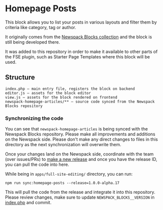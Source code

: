 # Homepage Posts

This block allows you to list your posts in various layouts and filter them by criteria like category, tag or author.

It originally comes from the [Newspack Blocks collection](https://github.com/automattic/newspack-blocks) and the block is still being developed there.

It was added to this repository in order to make it available to other parts of the FSE plugin, such as Starter Page Templates where this block will be used.

## Structure

```
index.php — main entry file, registers the block on backend
editor.js — assets for the block editor
view.js — assets for the block rendered on frontend
newspack-homepage-articles/** — source code synced from the Newspack Blocks repository
```

### Synchronizing the code

You can see that `newspack-homepage-articles` is being synced with the Newspack Blocks repository. Please make all improvements and additions on the Newspack side. Please don't make any direct changes to files in this directory as the next synchronization will overwrite them.

Once your changes land on the Newspack side, coordinate with the team (over issues/PRs) to [make a new release](https://github.com/Automattic/newspack-blocks/releases) and once you have the release ID, you can pull the code into here.

While being in `apps/full-site-editing/` directory, you can run:

```
npm run sync:homepage-posts --release=1.0.0-alpha.17
```

This will pull the code from the release and integrate it into this repository. Please review changes, make sure to update `NEWSPACK_BLOCKS__VERSION` in [index.php](./index.php) and commit.
